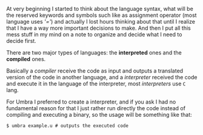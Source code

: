 At very beginning I started to think about the language syntax, what will be the reserved keywords and symbols such like as assignment operator (most language uses *'='*) and actually I lost hours thinking about that until I realize that I have a way more important decisions to make. And then I put all this mess stuff in my mind on a note to organize and decide what I need to decide first.

There are two major types of languages: the **interpreted** ones and the **compiled** ones.

Basically a *compiler* receive the code as input and outputs a translated version of the code in another language, and a *interpreter* received the code and execute it in the language of the interpreter, most *interpreters* use `C` lang.

For Umbra I preferred to create a interpreter, and if you ask I had no fundamental reason for that I just rather run directly the code instead of compiling and executing a binary, so the usage will be something like that:

```shell
$ umbra example.u # outputs the executed code
```
